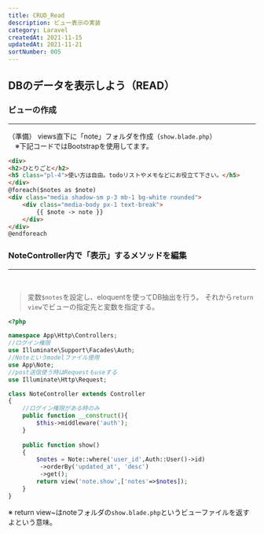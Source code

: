 ```yaml
---
title: CRUD_Read
description: ビュー表示の実装
category: Laravel
createdAt: 2021-11-15
updatedAt: 2021-11-21
sortNumber: 005
---
```


## DBのデータを表示しよう（READ）

### ビューの作成

---

（準備） views直下に「note」フォルダを作成（`show.blade.php`）<br>
　※下記コードではBootstrapを使用してます。

```html
<div>
<h2>ひとりごと</h2>
<h5 class="pl-4">使い方は自由。todoリストやメモなどにお役立て下さい。</h5>
</div>
@foreach($notes as $note)
<div class="media shadow-sm p-3 mb-1 bg-white rounded">
    <div class="media-body px-1 text-break">
        {{ $note -> note }}
    </div>
</div>
@endforeach
```

### NoteController内で「表示」するメソッドを編集
---

<br>

> 変数`$notes`を設定し、eloquentを使ってDB抽出を行う。
> それから`return view`でビューの指定先と変数を指定する。

```php
<?php

namespace App\Http\Controllers;
//ログイン権限
use Illuminate\Support\Facades\Auth;
//Noteというmodelファイル使用
use App\Note; 
//post送信使う時はRequestもuseする
use Illuminate\Http\Request; 

class NoteController extends Controller
{
    //ログイン権限がある時のみ
    public function __construct(){
        $this->middleware('auth');
    }
    
    public function show()
    {
        $notes = Note::where('user_id',Auth::User()->id)
         ->orderBy('updated_at', 'desc')
         ->get();
        return view('note.show',['notes'=>$notes]);
    }
}
```

※ return view~はnoteフォルダの`show.blade.php`というビューファイルを返すよという意味。
